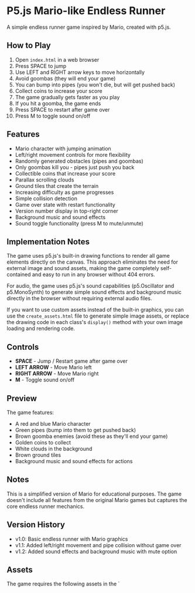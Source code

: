 # P5.js Mario-like Endless Runner

A simple endless runner game inspired by Mario, created with p5.js.

## How to Play

1. Open `index.html` in a web browser
2. Press SPACE to jump
3. Use LEFT and RIGHT arrow keys to move horizontally
4. Avoid goombas (they will end your game)
5. You can bump into pipes (you won't die, but will get pushed back)
6. Collect coins to increase your score
7. The game gradually gets faster as you play
8. If you hit a goomba, the game ends
9. Press SPACE to restart after game over
10. Press M to toggle sound on/off

## Features

- Mario character with jumping animation
- Left/right movement controls for more flexibility
- Randomly generated obstacles (pipes and goombas)
- Only goombas kill you - pipes just push you back
- Collectible coins that increase your score
- Parallax scrolling clouds
- Ground tiles that create the terrain
- Increasing difficulty as game progresses
- Simple collision detection
- Game over state with restart functionality
- Version number display in top-right corner
- Background music and sound effects
- Sound toggle functionality (press M to mute/unmute)

## Implementation Notes

The game uses p5.js's built-in drawing functions to render all game elements directly on the canvas. This approach eliminates the need for external image and sound assets, making the game completely self-contained and easy to run in any browser without 404 errors.

For audio, the game uses p5.js's sound capabilities (p5.Oscillator and p5.MonoSynth) to generate simple sound effects and background music directly in the browser without requiring external audio files.

If you want to use custom assets instead of the built-in graphics, you can use the `create_assets.html` file to generate simple image assets, or replace the drawing code in each class's `display()` method with your own image loading and rendering code.

## Controls

- **SPACE** - Jump / Restart game after game over
- **LEFT ARROW** - Move Mario left
- **RIGHT ARROW** - Move Mario right
- **M** - Toggle sound on/off

## Preview

The game features:
- A red and blue Mario character
- Green pipes (bump into them to get pushed back)
- Brown goomba enemies (avoid these as they'll end your game)
- Golden coins to collect
- White clouds in the background
- Brown ground tiles
- Background music and sound effects for actions

## Notes

This is a simplified version of Mario for educational purposes. The game doesn't include all features from the original Mario games but captures the core endless runner mechanics.

## Version History

- v1.0: Basic endless runner with Mario graphics
- v1.1: Added left/right movement and pipe collision without game over
- v1.2: Added sound effects and background music with mute option

## Assets

The game requires the following assets in the `